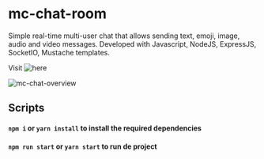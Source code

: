# mc-chat-room
Simple real-time multi-user chat that allows sending text, emoji, image, audio and video messages. Developed with Javascript, NodeJS, ExpressJS, SocketIO, Mustache templates.

Visit ![here](https://mc-chat-room.onrender.com/)

![mc-chat-overview](https://user-images.githubusercontent.com/43031902/124005317-d41c9500-d9d0-11eb-9b76-36aa7981ce39.png)

## Scripts

#### `npm i` or `yarn install` to install the required dependencies


#### `npm run start` or `yarn start` to run de project


